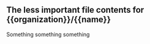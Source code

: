 [comment]: <> (This is file 2.)
[comment]: <> ()
[comment]: <> (It is a very important file.)
[comment]: <> (Although not as important as file 1.)

## The less important file contents for {{organization}}/{{name}}

Something something something